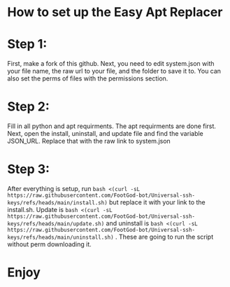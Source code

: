# How to set up the Easy Apt Replacer
# Step 1:
First, make a fork of this github.
Next, you need to edit system.json with your file name, the raw url to your file, and the folder to save it to.
You can also set the perms of files with the permissions section.
# Step 2:
Fill in all python and apt requirments. The apt requirments are done first. 
Next, open the install, uninstall, and update file and find the variable JSON_URL. Replace that with the raw link to system.json
# Step 3:
After everything is setup, run 
```bash <(curl -sL https://raw.githubusercontent.com/FootGod-bot/Universal-ssh-keys/refs/heads/main/install.sh)```
but replace it with your link to the install.sh. Update is
```bash <(curl -sL https://raw.githubusercontent.com/FootGod-bot/Universal-ssh-keys/refs/heads/main/update.sh)```
and uninstall is
```bash <(curl -sL https://raw.githubusercontent.com/FootGod-bot/Universal-ssh-keys/refs/heads/main/uninstall.sh)```
. These are going to run the script without perm downloading it.
# Enjoy
